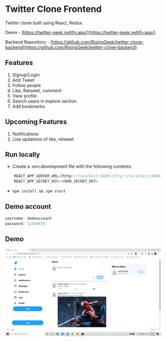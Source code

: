 # Twitter Clone Frontend

Twitter clone built using React, Redux.

Demo - [https://twitter-geek.netlify.app/](https://twitter-geek.netlify.app/)

Backend Repository - [https://github.com/RisingGeek/twitter-clone-backend](https://github.com/RisingGeek/twitter-clone-backend)

## Features

1. Signup/Login
2. Add Tweet
3. Follow people
4. Like, Retweet, comment
5. View profile
6. Search users in explore section
7. Add bookmarks

## Upcoming Features

1. Notifications
2. Live updations of like, retweet

## Run locally

- Create a .env.development file with the following contents:

```javascript
    REACT_APP_SERVER_URL=[http://localhost:5000](http://localhost:5000)
    REACT_APP_SECRET_KEY=<YOUR_SECRET_KEY>
```

- `npm install && npm start`

## Demo account

```javascript
username: demoaccount
password: 12345678
```

## Demo

![Feed](demo/feed.png)
